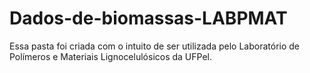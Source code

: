 # Dados-de-biomassas-LABPMAT
Essa pasta foi criada com o intuito de ser utilizada pelo Laboratório de Polímeros e Materiais Lignocelulósicos da UFPel.
